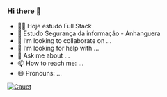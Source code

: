 ### Hi there 👋

- 🧑‍💻 Hoje estudo Full Stack
- 🌱 Estudo Segurança da informação - Anhanguera
- 👯 I’m looking to collaborate on ...
- 🤔 I’m looking for help with ...
- 💬 Ask me about ...
- 📫 How to reach me: ...
- 😄 Pronouns: ...

[![Cauet](https://github-readme-stats.vercel.app/api/pin/?username=anuraghazra&repo=github-readme-stats)](https://github.com/cauetmg)
